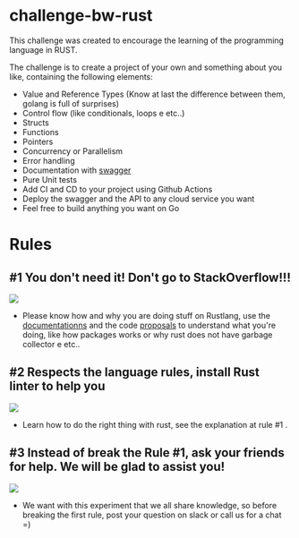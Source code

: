 # challenge-bw-rust

This challenge was created to encourage the learning of the programming language in RUST.

The challenge is to create a project of your own and something about you like, containing the following elements: 

- Value and Reference Types (Know at last the difference between them, golang is full of surprises)
- Control flow (like conditionals, loops e etc..)
- Structs
- Functions
- Pointers
- Concurrency or Parallelism
- Error handling
- Documentation with [swagger](https://github.com/wafflespeanut/paperclip)
- Pure Unit tests
- Add CI and CD to your project using Github Actions
- Deploy the swagger and the API to any cloud service you want
- Feel free to build anything you want on Go 


# Rules

## #1 You don't need it! Don't go to StackOverflow!!!
![](https://media.giphy.com/media/IRkqguqMTKUne/giphy.gif)
- Please know how and why you are doing stuff on Rustlang, use the [documentationns](https://www.rust-lang.org/learn) and the code [proposals](https://github.com/rust-lang/rfcs) to understand what you're doing, like how packages works or why rust does not have garbage collector e etc..

## #2 Respects the language rules, install Rust linter to help you
![](https://media.giphy.com/media/MWDLf1EIUsoNy/giphy.gif)
- Learn how to do the right thing with rust, see the explanation at rule #1 .

## #3 Instead of break the Rule #1, ask your friends for help. We will be glad to assist you!
![](https://media.giphy.com/media/1MayKbFuSKE1O/giphy.gif)
- We want with this experiment that we all share knowledge, so before breaking the first rule, post your question on slack or call us for a chat =)
